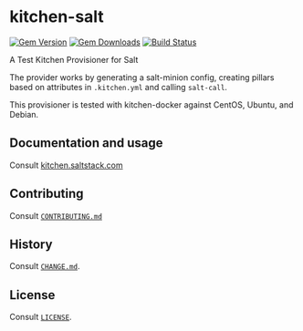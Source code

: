 # kitchen-salt
[![Gem Version](https://badge.fury.io/rb/kitchen-salt.svg)](https://badge.fury.io/rb/kitchen-salt)
[![Gem Downloads](https://ruby-gem-downloads-badge.herokuapp.com/kitchen-salt?type=total&color=brightgreen)](https://rubygems.org/gems/kitchen-salt)
[![Build Status](https://travis-ci.org/saltstack/kitchen-salt.png)](https://travis-ci.org/saltstack/kitchen-salt)

A Test Kitchen Provisioner for Salt

The provider works by generating a salt-minion config, creating pillars based
on attributes in `.kitchen.yml` and calling `salt-call`.

This provisioner is tested with kitchen-docker against CentOS, Ubuntu, and
Debian.

## Documentation and usage

Consult [kitchen.saltstack.com](https://kitchen.saltstack.com)


## Contributing

Consult [`CONTRIBUTING.md`](./CONTRIBUTING.md)


## History

Consult [`CHANGE.md`](./CHANGE.md).


## License

Consult [`LICENSE`](./LICENSE).
